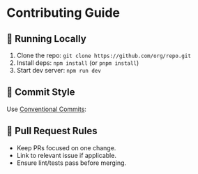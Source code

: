 # Contributing Guide

## 🚀 Running Locally
1. Clone the repo: `git clone https://github.com/org/repo.git`
2. Install deps: `npm install` (or `pnpm install`)
3. Start dev server: `npm run dev`

## 💬 Commit Style
Use [Conventional Commits](https://www.conventionalcommits.org):

## 🔁 Pull Request Rules
- Keep PRs focused on one change.
- Link to relevant issue if applicable.
- Ensure lint/tests pass before merging.
